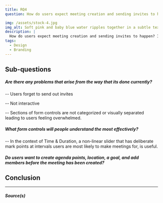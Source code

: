 ```yaml
---
title: RQ4
question: How do users expect meeting creation and sending invites to happen? Is the intent behind all the form controls clear?

img: /assets/stock-4.jpg
img_alt: Soft pink and baby blue water ripples together in a subtle texture.
description: |
  How do users expect meeting creation and sending invites to happen? Is the intent behind all the form controls clear?
tags:
  - Design
  - Branding
---
```


## Sub-questions

##### Are there any problems that arise from the way that its done currently?

-- Users forget to send out invites

-- Not interactive

-- Sections of form controls are not categorized or visually separated leading to users feeling overwhelmed.


##### What form controls will people understand the most effectively?

-- In the context of Time & Duration, a non-linear slider that has deliberate mark points at intervals users are most likely to make meetings for, is useful.

##### Do users want to create agenda points, location, a goal, and add members before the meeting has been created?

## Conclusion
---
##### Source(s)
